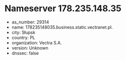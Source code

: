 # Nameserver 178.235.148.35

* as_number: 29314
* name: 178235148035.business.static.vectranet.pl.
* city: Słupsk
* country: PL
* organization: Vectra S.A.
* version: Unknown
* dnssec: false
